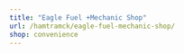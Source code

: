 ```yaml
---
title: "Eagle Fuel +Mechanic Shop"
url: /hamtramck/eagle-fuel-mechanic-shop/
shop: convenience
---
```

